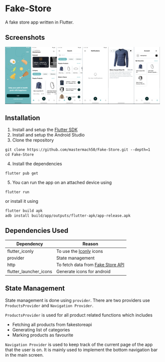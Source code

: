 # Fake-Store

A fake store app written in Flutter.

## Screenshots
<img src="https://raw.githubusercontent.com/mastermach50/Fake-Store/refs/heads/main/FakeStore.png">

## Installation
1. Install and setup the [Flutter SDK](https://docs.flutter.dev/get-started/install)
2. Install and setup the Android Studio
3. Clone the repository
```
git clone https://github.com/mastermach50/Fake-Store.git --depth=1
cd Fake-Store
```
4. Install the dependencies
```
flutter pub get
```
5. You can run the app on an attached device using
```
flutter run
```
or install it using
```
flutter build apk
adb install build/app/outputs/flutter-apk/app-release.apk
```

## Dependencies Used
| Dependency             | Reason                                                         |
| ---------------------- | -------------------------------------------------------------- |
| flutter_iconly         | To use the [Iconly](https://iconly.pro/) icons                 |
| provider               | State management                                               |
| http                   | To fetch data from [Fake Store API](https://fakestoreapi.com/) |
| flutter_launcher_icons | Generate icons for android                                     |

## State Management 
State management is done using `provider`. There are two providers use `ProductsProvider` and `Navigation Provider`.

`ProductsProvider` is used for all product related functions which includes
- Fetching all products from fakestoreapi
- Generating list of categories
- Marking products as favourite

`Navigation Provider` is used to keep track of the current page of the app that the user is on. It is mainly used to implement the bottom navigation bar in the main screen.